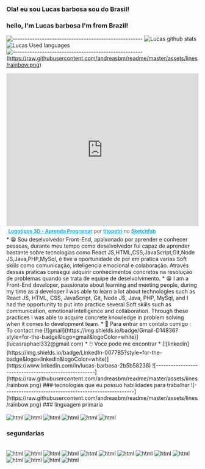 ### Ola! eu sou Lucas barbosa sou do Brasil!
### hello, I'm Lucas barbosa I'm from Brazil!
![-----------------------------------------------------](https://raw.githubusercontent.com/andreasbm/readme/master/assets/lines/rainbow.png)
![Lucas github stats](https://github-readme-stats.vercel.app/api?username=lucasbarbosa332&show_icons=true&theme=dark)![Lucas Used languages](https://github-readme-stats.vercel.app/api/top-langs/?username=lucasbarbosa332&langs_count=8)
![-----------------------------------------------------](https://raw.githubusercontent.com/andreasbm/readme/master/assets/lines/rainbow.png)
(https://raw.githubusercontent.com/andreasbm/readme/master/assets/lines/rainbow.png)
<div class="sketchfab-embed-wrapper">
    <iframe title="Logotipos 3D - Aprenda Programar" frameborder="0" allowfullscreen mozallowfullscreen="true" webkitallowfullscreen="true" allow="autoplay; fullscreen; xr-spatial-tracking" xr-spatial-tracking execution-while-out-of-viewport execution-while-not-rendered web-share width="100%" height="400" src="https://sketchfab.com/models/562ee24508584bb889e1ff12e656abe5/embed?autospin=1&autostart=1&preload=1&ui_theme=dark"> </iframe>
    <p style="font-size: 13px; font-weight: normal; margin: 5px; color: #4A4A4A;">
        <a href="https://sketchfab.com/3d-models/logotipos-3d-aprenda-programar-562ee24508584bb889e1ff12e656abe5?utm_medium=embed&utm_campaign=share-popup&utm_content=562ee24508584bb889e1ff12e656abe5" target="_blank" rel="nofollow" style="font-weight: bold; color: #1CAAD9;">Logotipos 3D - Aprenda Programar</a> por
        <a href="https://sketchfab.com/titopetri?utm_medium=embed&utm_campaign=share-popup&utm_content=562ee24508584bb889e1ff12e656abe5" target="_blank" rel="nofollow" style="font-weight: bold; color: #1CAAD9;">titopetri</a> no
        <a href="https://sketchfab.com?utm_medium=embed&utm_campaign=share-popup&utm_content=562ee24508584bb889e1ff12e656abe5" target="_blank" rel="nofollow" style="font-weight: bold; color: #1CAAD9;">Sketchfab</a>
    </p>
</div>
* 😁 Sou deselvolvedor Front-End, apaixonado por aprender e conhecer pessoas, durante meu tempo como deselvolvedor fui capaz de aprender bastante sobre tecnologias como React JS,HTML,CSS,JavaScript,Git,Node JS,Java,PHP,MySql, é tive a oportunidade de por em pratica varias Soft skiils como comunicação, inteligencia emocional e colaboração. Através dessas praticas consegui adquirir conhecimentos concretos na resolução de problemas quando se trata de equipe de deselvolvimento.
* 😁 I am a Front-End developer, passionate about learning and meeting people, during my time as a developer I was able to learn a lot about technologies such as React JS, HTML, CSS, JavaScript, Git, Node JS, Java, PHP, MySql, and I had the opportunity to put into practice several Soft skiils such as communication, emotional intelligence and collaboration. Through these practices I was able to acquire concrete knowledge in problem solving when it comes to development team.
* 📩 Para entrar em contato comigo : To contact me  [![gmail](https://img.shields.io/badge/Gmail-D14836?style=for-the-badge&logo=gmail&logoColor=white)](lucasraphael332@gmail.com)
* 🖱️ Voce pode me encontrar
* 
[![linkedin](https://img.shields.io/badge/LinkedIn-0077B5?style=for-the-badge&logo=linkedin&logoColor=white)](https://www.linkedin.com/in/lucas-barbosa-2b5b58238)
![-----------------------------------------------------](https://raw.githubusercontent.com/andreasbm/readme/master/assets/lines/rainbow.png)
### tecnologias que eu possuo habilidades para trabalhar 
![-----------------------------------------------------](https://raw.githubusercontent.com/andreasbm/readme/master/assets/lines/rainbow.png)
### linguagem primaria 

<div>
</div>
<div style="dispaly: inline_block"><br/>
  <img aling="center" alt="html" src="https://img.shields.io/badge/HTML-239120?style=for-the-badge&logo=html5&logoColor=white"/>
  <img aling="center" alt="html" src="https://img.shields.io/badge/CSS-239120?&style=for-the-badge&logo=css3&logoColor=white"/>
  <img aling="center" alt="html" src="https://img.shields.io/badge/JavaScript-F7DF1E?style=for-the-badge&logo=javascript&logoColor=black"/>
  <img aling="center" alt="html" src="https://img.shields.io/badge/Java-ED8B00?style=for-the-badge&logo=openjdk&logoColor=white"/>
  <img aling="center" alt="html" src="https://img.shields.io/badge/C%2B%2B-00599C?style=for-the-badge&logo=c%2B%2B&logoColor=white"/>
  <img aling="center" alt="html" src="https://img.shields.io/badge/MySQL-00000F?style=for-the-badge&logo=mysql&logoColor=white"/>
</div>

### segundarias 

<div style="dispaly: inline_block"><br/>
<img aling="center" alt="html" src="https://img.shields.io/badge/PHP-777BB4?style=for-the-badge&logo=php&logoColor=white"/>
<img aling="center" alt="html" src="https://img.shields.io/badge/Ruby-CC342D?style=for-the-badge&logo=ruby&logoColor=white"/>
<img aling="center" alt="html" src="https://img.shields.io/badge/Python-14354C?style=for-the-badge&logo=python&logoColor=white"/>
<img aling="center" alt="html" src="https://img.shields.io/badge/Node.js-43853D?style=for-the-badge&logo=node.js&logoColor=white"/>
<img aling="center" alt="html" src="https://img.shields.io/badge/TypeScript-007ACC?style=for-the-badge&logo=typescript&logoColor=white"/>
<img aling="center" alt="html" src="https://img.shields.io/badge/C%23-239120?style=for-the-badge&logo=c-sharp&logoColor=white"/>
<img aling="center" alt="html" src="https://img.shields.io/badge/Scala-DC322F?style=for-the-badge&logo=scala&logoColor=white"/>
<img aling="center" alt="html" src="https://img.shields.io/badge/Express.js-404D59?style=for-the-badge"/>
<img aling="center" alt="html" src="https://img.shields.io/badge/React-20232A?style=for-the-badge&logo=react&logoColor=61DAFB"/>
<img aling="center" alt="html" src="https://img.shields.io/badge/Vue.js-35495E?style=for-the-badge&logo=vue.js&logoColor=4FC08D"/>
<img aling="center" alt="html" src="https://img.shields.io/badge/Bootstrap-563D7C?style=for-the-badge&logo=bootstrap&logoColor=white"/>
<img aling="center" alt="html" src="https://img.shields.io/badge/jQuery-0769AD?style=for-the-badge&logo=jquery&logoColor=white"/>
<img aling="center" alt="html" src="https://img.shields.io/badge/Django-092E20?style=for-the-badge&logo=django&logoColor=white"/>
<img aling="center" alt="html" src="https://img.shields.io/badge/Microsoft_SQL_Server-CC2927?style=for-the-badge&logo=microsoft-sql-server&logoColor=white"/>
</div>

